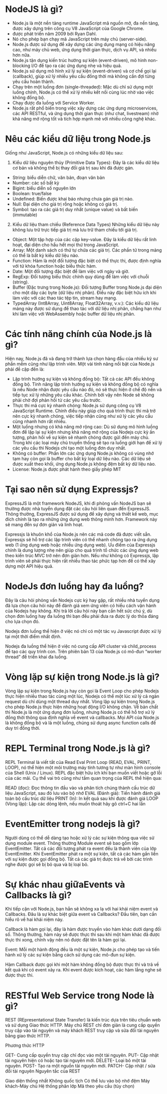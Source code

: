# NodeJS là gì?
- Node.js là một nền tảng runtime JavaScript mã nguồn mở, đa nền tảng, được xây dựng trên công cụ V8 JavaScript của Google Chrome.
- được phát triển năm 2009 bởi Ryan Dahl.
- Nó cho phép bạn chạy mã JavaScript trên máy chủ (server-side).
- Node.js được sử dụng để xây dựng các ứng dụng mạng có hiệu năng cao, như máy chủ web, ứng dụng thời gian thực, dịch vụ API, và nhiều hơn nữa.
- Node.js tận dụng kiến trúc hướng sự kiện (event-driven), mô hình non-blocking I/O để tạo ra các ứng dụng nhẹ và hiệu quả.
- Node.js sử dụng mô hình xử lý sự kiện (event-driven) và cơ chế gọi lại (callback), giúp xử lý nhiều yêu cầu đồng thời mà không cần đợi từng yêu cầu hoàn thành.
- Chạy trên một luồng đơn (single-threaded): Mặc dù chỉ sử dụng một luồng chính, Node.js có thể xử lý nhiều kết nối cùng lúc nhờ vào việc không đồng bộ.
- Chạy được đa luồng với Service Worker.
- Node.js rất phổ biến trong việc xây dựng các ứng dụng microservices, các API RESTful, và ứng dụng thời gian thực (như chat, livestream) nhờ khả năng mở rộng tốt và tích hợp mạnh mẽ với nhiều công nghệ khác.


# Nêu ​​các kiểu dữ liệu trong Node.js
Giống như JavaScript, Node.js có những kiểu dữ liệu sau: 

1. Kiểu dữ liệu nguyên thủy (Primitive Data Types):
Đây là các kiểu dữ liệu cơ bản và không thể bị thay đổi giá trị sau khi đã được gán.
- String: biểu diễn chữ, văn bản, đoạn văn bản
- Number: các số bất kỳ
- Bigint: biểu diễn số nguyên lớn
- Boolean: true/false
- Undefined: Biến được khai báo nhưng chưa gán giá trị nào.
- Null: Đại diện cho giá trị rỗng hoặc không có giá trị.
- Symbol: tạo ra các giá trị duy nhất (unique value) và bất biến (immutable)

2. Kiểu dữ liệu tham chiếu (Reference Data Types)
Những kiểu dữ liệu này không lưu trữ trực tiếp giá trị mà lưu trữ tham chiếu tới giá trị.
- Object: Một tập hợp của các cặp key-value. Đây là kiểu dữ liệu rất linh hoạt, đại diện cho hầu hết mọi thứ trong JavaScript.
- Array: Một danh sách có thứ tự chứa các giá trị. Các phần tử trong mảng có thể là bất kỳ kiểu dữ liệu nào.
- Function: Hàm là một đối tượng đặc biệt có thể thực thi, được định nghĩa với từ khóa function hoặc biểu thức hàm.
- Date: Một đối tượng đặc biệt để làm việc với ngày và giờ.
- RegExp: Đối tượng biểu thức chính quy dùng để làm việc với chuỗi (string).
- Buffer (Đặc trưng trong Node.js): Đối tượng Buffer trong Node.js đại diện cho một dãy các byte (dữ liệu nhị phân). Điều này đặc biệt hữu ích khi làm việc với các thao tác tệp tin, stream hay mạng.
- TypedArray (Int8Array, Uint8Array, Float32Array, v.v.): Các kiểu dữ liệu mảng này được sử dụng để thao tác với dữ liệu nhị phân, chẳng hạn như khi làm việc với WebAssembly hoặc buffer dữ liệu nhị phân.

# Các tính năng chính của Node.js là gì?
Hiện nay, Node.js đã và đang trở thành lựa chọn hàng đầu của nhiều kỹ sư phần mềm cũng như lập trình viên. Một vài tính năng nổi bật của Node.js phải đề cập đến là: 

- Lập trình hướng sự kiện và không đồng bộ: Tất cả các API đều không đồng bộ. Tính năng lập trình hướng sự kiện và không đồng bộ có nghĩa là nếu Node nhận được yêu cầu nào đó, nó sẽ thực hiện ở chế độ nền và tiếp tục xử lý những yêu cầu khác. Chính bởi vậy nên Node sẽ không phải chờ đợi phản hồi từ các yêu cầu trước.
- Thực thi mã cực kỳ nhanh chóng: Node.js sử dụng công cụ V8 JavaScript Runtime. Chính điều này giúp cho quá trình thực thi mã trở nên cực kỳ nhanh chóng, việc tiếp nhận cũng như xử lý các yêu cầu cũng nhanh hơn rất nhiều.
- Một luồng nhưng có khả năng mở rộng cao: Dù sử dụng mô hình luồng đơn để lặp lại sự kiện nhưng khả năng mở rộng của Nodejs cực kỳ ấn tượng, phản hồi về sự kiện sẽ nhanh chóng được gửi đến máy chủ. Trong khi các loại máy chủ truyền thống sẽ tạo ra luồng giới hạn để xử lý các yêu cầu thì Nodejs chỉ tạo một luồng đơn duy nhất.
- Không có buffer: Phần lớn các ứng dụng Node.js không có vùng nhớ tạm hay còn gọi là buffer cho bất kỳ loại dữ liệu nào. Các dữ liệu sẽ được xuất theo khối, ứng dụng Node.js không đệm bất kỳ dữ liệu nào.
- License: Node.js được phát hành theo giấy phép MIT

# Tại sao nên sử dụng Expressjs?
ExpressJS là một framework NodeJS, khi đi phỏng vấn NodeJS bạn sẽ thường được nhà tuyển dụng đặt các câu hỏi liên quan đến ExpressJS. Thông thường, ExpressJS được sử dụng để xây dựng và thiết kế web, mục đích chính là tạo ra những ứng dụng web thông minh hơn. Framework này sẽ mang đến sự đơn giản và linh hoạt. 

Expressjs là khuôn khổ của Node.js nên các mã code đã được viết sẵn. Expressjs sẽ hỗ trợ các lập trình viên có thể nhanh chóng tạo ra ứng dụng web (1 ứng dụng web hoặc nhiều ứng dụng web). Ưu điểm của Expressjs chính là dung lượng nhẹ nên giúp cho quá trình tổ chức các ứng dụng web theo kiến trúc MVC trở nên đơn giản hơn. Nếu như không có Expressjs, lập trình viên sẽ phải thực hiện rất nhiều thao tác phức tạp hơn để có thể xây dựng một API hiệu quả. 

# NodeJs đơn luồng hay đa luồng?
Đây là câu hỏi phỏng vấn Nodejs cực kỳ hay gặp, rất nhiều nhà tuyển dụng đã lựa chọn câu hỏi này để đánh giá xem ứng viên có hiểu cách vận hành của Nodejs hay không. Khi trả lời câu hỏi này bạn cần hết sức chú ý, dù chọn đơn luồng hay đa luồng thì bạn đều phải đưa ra được lý do thỏa đáng cho lựa chọn đó. 

Nodejs đơn luồng thể hiện ở việc nó chỉ có một tác vụ Javascript được xử lý tại một thời điểm nhất định.

Nodejs đa luồng thể hiện ở việc nó cung cấp API cluster và child_process để tạo các quy trình con. Trên phiên bản 13 của Node.js có mô-đun “worker thread” để triển khai đa luồng.

# Vòng lặp sự kiện trong Node.js là gì?
Vòng lặp sự kiện trong Node.js hay còn gọi là Event Loop cho phép Nodejs thực hiện nhiều thao tác cùng một lúc, Nodejs có thể một lúc xử lý cả ngàn request dù chỉ dùng một thread duy nhất. Vòng lặp sự kiện trong Node.js cho phép Node.js thực hiện những hoạt động I/O không chặn. Về bản chất thì Node.js là một ứng dụng đơn luồng, nhưng Node.js có thể hỗ trợ xử lý đồng thời thông qua định nghĩa về event và callbacks. Mọi API của Node.js là không đồng bộ và là một luồng, chúng sử dụng async function calls để duy trì đồng thời.

# REPL Terminal trong Node.js là gì?
REPL Terminal là viết tắt của Read Eval Print Loop (READ, EVAL, PRINT, LOOP), nó thể hiện một môi trường máy tính tương tự như màn hình console của Shell (Unix / Linux). REPL đặc biệt hữu ích khi bạn muốn viết hoặc gỡ lỗi của các mãi. Cụ thể vai trò cũng như tầm quan trọng của REPL thể hiện qua: 

READ (đọc): Đọc thông tin đầu vào và phân tích chúng thành cấu trúc dữ liệu JavaScript, sau đó lưu vào bộ nhớ
EVAL (Đánh giá): Tiến hành đánh giá toàn bộ cấu trúc dữ liệu
PRINT (In): In kết quả sau khi được đánh giá
LOOP (Vòng lặp): Lặp các dòng lệnh, nếu muốn thoát hãy gõ ctrl+C hai lần

# EventEmitter trong nodejs là gì?
Người dùng có thể dễ dàng tạo hoặc xử lý các sự kiện thông qua việc sử dụng module event. Thông thường Module event sẽ bao gồm lớp EventEmitter. Tất cả các đối tượng phát ra event đều là thành viên của lớp EventEmitter. Khi EventEmitter phát ra một sự kiện, tất cả các hàm gắn liền với sự kiện được gọi đồng bộ. Tất cả các giá trị được trả về bởi các trình nghe được gọi sẽ bị bỏ qua và bị loại bỏ.

# Sự khác nhau giữa ​​Events và Callbacks là gì?
Khi tiếp cận với Node.js, bạn hẳn sẽ không xa lạ với hai khái niệm event và Callbacks. Đâu là sự khác biệt giữa event và Callbacks? Đầu tiên, bạn cần hiểu rõ về hai khái niệm này. 

Callback là hàm gọi lại, đây là hàm được truyền vào hàm khác dưới dạng đối số. Thông thường, hàm này sẽ được thực thi sau khi một hàm khác đã được thực thi xong, chính vậy nên nó được đặt tên là hàm gọi lại. 

Event: Mỗi một hành động đều là một sự kiện, Node.js cho phép tạo và tiến hành xử lý các sự kiện bằng cách sử dụng các mô-đun sự kiện. 

Hàm Callback được gọi khi một hàm không đồng bộ được thực thi và trả về kết quả khi có event xảy ra. Khi event được kích hoạt, các hàm lắng nghe sẽ được thực thi. 

# RESTful Web Service trong Node là gì?
REST (REpresentational State Transfer) là kiến ​​trúc dựa trên tiêu chuẩn web và sử dụng Giao thức HTTP. Máy chủ REST chỉ đơn giản là cung cấp quyền truy cập vào tài nguyên và máy khách REST truy cập và sửa đổi tài nguyên bằng giao thức HTTP.

Phương thức HTTP

GET- Cung cấp quyền truy cập chỉ đọc vào một tài nguyên.
PUT- Cập nhật tài nguyên hiện có hoặc tạo tài nguyên mới.
DELETE- Loại bỏ một tài nguyên.
POST- Tạo ra một nguồn tài nguyên mới.
PATCH- Cập nhật / sửa đổi tài nguyên
Nguyên tắc của REST

Giao diện thống nhất
Không quốc tịch
Có thể lưu vào bộ nhớ đệm
Máy khách-Máy chủ
Hệ thống phân lớp
Mã theo yêu cầu (tùy chọn)

